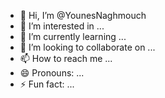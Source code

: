 - 👋 Hi, I’m @YounesNaghmouch
- 👀 I’m interested in ...
- 🌱 I’m currently learning ...
- 💞️ I’m looking to collaborate on ...
- 📫 How to reach me ...
- 😄 Pronouns: ...
- ⚡ Fun fact: ...

<!---
YounesNaghmouch/YounesNaghmouch is a ✨ special ✨ repository because its `README.md` (this file) appears on your GitHub profile.
You can click the Preview link to take a look at your changes.
--->
